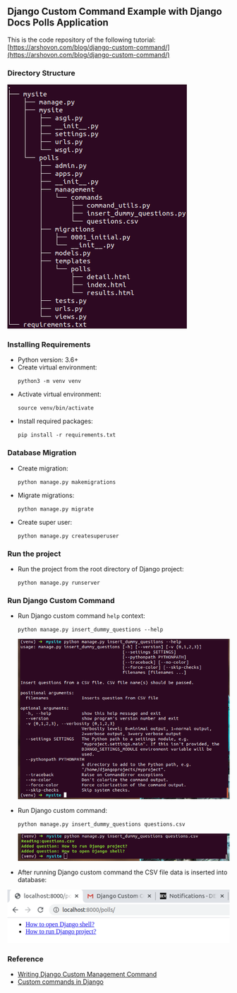 ## Django Custom Command Example with Django Docs Polls Application
This is the code repository of the following tutorial: [https://arshovon.com/blog/django-custom-command/](https://arshovon.com/blog/django-custom-command/)

### Directory Structure

![alt Directory Structure](/screenshots/directory_structure.png?style=center)

### Installing Requirements
- Python version: 3.6+
- Create virtual environment:
    ```
    python3 -m venv venv
    ```
- Activate virtual environment:
    ```
    source venv/bin/activate
    ```
- Install required packages:
    ```
    pip install -r requirements.txt
    ```
### Database Migration
- Create migration:
    ```
    python manage.py makemigrations
    ```
- Migrate migrations:
    ```
    python manage.py migrate
    ```
- Create super user:
    ```
    python manage.py createsuperuser
    ```

### Run the project
- Run the project from the root directory of Django project:
    ```
    python manage.py runserver
    ```

### Run Django Custom Command
- Run Django custom command `help` context:
    ```
    python manage.py insert_dummy_questions --help
    ```
    
    ![alt Django Custom Command Help context](/screenshots/django_custom_command_help.png?style=center)

- Run Django custom command:

    ```
    python manage.py insert_dummy_questions questions.csv
    ```

    ![alt Django Custom Command](/screenshots/running_custom_django_command.png?style=center)

- After running Django custom command the CSV file data is inserted into database:

![alt Polls page](/screenshots/polls_custom_django_command.png?style=center)  


### Reference
- [Writing Django Custom Management Command](https://arshovon.com/blog/django-custom-command/)
- [Custom commands in Django](https://docs.djangoproject.com/en/2.2/howto/custom-management-commands/)

